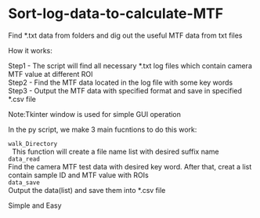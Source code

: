 # Sort-log-data-to-calculate-MTF
Find *.txt data from folders and dig out the useful MTF data from txt files

<h>How it works:</h>
    <div>Step1 - The script will find all necessary *.txt log files which contain camera MTF value at different ROI</div>
    <div>Step2 - Find the MTF data located in the log file with some key words</div>
    <div>Step3 - Output the MTF data with specified format and save in specified *.csv file</div>

Note:Tkinter window is used for simple GUI operation

In the py script, we make 3 main fucntions to do this work:

   <div><code>walk_Directory</code></div>
   This function will create a file name list with desired suffix name</div>
   <div><code>data_read</code></div>
   Find the camera MTF test data with desired key word. After that, creat a list contain sample ID and MTF value with ROIs
   <div><code>data_save</code></div>
   <div>Output the data(list) and save them into *.csv file</div>

Simple and Easy

